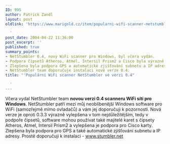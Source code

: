```yaml
---
ID: 995
author: Patrick Zandl
layout: post
oldlink: 'https://www.marigold.cz/item/popularni-wifi-scanner-netstumbler-ve-verzi-0-4

  '
post_date: 2004-04-22 11:36:00
post_excerpt: ''
published: true
summary_points:
- NetStumbler 0.4, nový WiFi scanner pro Windows, byl včera vydán.
- Podpora čipsetů Atheros, Atmel, Intersil Prism2 a Cisco byla výrazně vylepšena.
- Zlepšena byla podpora GPS a automatické zjišťování subnetu a IP adresy.
- NetStumbler team doporučuje instalaci nové verze 0.4.
title: "'Populární WiFi scanner NetStumbler ve verzi 0.4"

  '
---
```


<p>
Včera vydal NetStumbler team <STRONG>novou verzi 0.4 scanneru WiFi sítí pro Windows</STRONG>. NetStumbler patří mezi můj neoblíbenější Windows software pro WiFi (samozřejmě mimo ovladačů) a vám jej doporučuji k pozornosti. Nová verze je oproti 0.3.3 výrazně vylepšena v tom nejdůležitějším, tedy v podpoře čipsetů, software mohou používat také majitelé karet s čipsety Atheros, Atmel, Intersil Prism2 a vylepšena je podpora pro Cisco karty. Zlepšena byla podpora pro GPS a také automatické zjišťování subnetu a IP adresy. Prostě doporučuji k instalaci - <A href="http://www.stumbler.net/">www.stumbler.net</A></p>